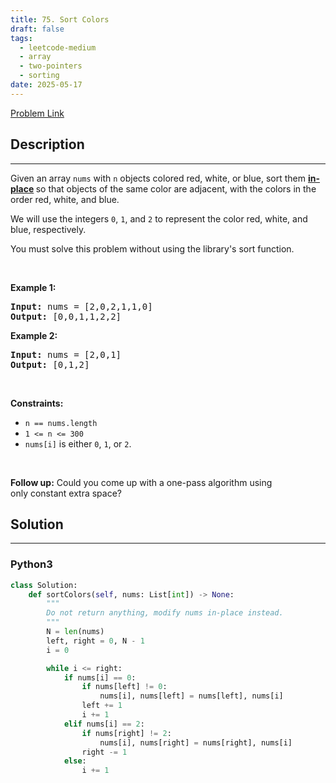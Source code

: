 ```yaml
---
title: 75. Sort Colors
draft: false
tags: 
  - leetcode-medium
  - array
  - two-pointers
  - sorting
date: 2025-05-17
---
```


[Problem Link](https://leetcode.com/problems/sort-colors/)

## Description

---
<p>Given an array <code>nums</code> with <code>n</code> objects colored red, white, or blue, sort them <strong><a href="https://en.wikipedia.org/wiki/In-place_algorithm" target="_blank">in-place</a> </strong>so that objects of the same color are adjacent, with the colors in the order red, white, and blue.</p>

<p>We will use the integers <code>0</code>, <code>1</code>, and <code>2</code> to represent the color red, white, and blue, respectively.</p>

<p>You must solve this problem without using the library&#39;s sort function.</p>

<p>&nbsp;</p>
<p><strong class="example">Example 1:</strong></p>

<pre>
<strong>Input:</strong> nums = [2,0,2,1,1,0]
<strong>Output:</strong> [0,0,1,1,2,2]
</pre>

<p><strong class="example">Example 2:</strong></p>

<pre>
<strong>Input:</strong> nums = [2,0,1]
<strong>Output:</strong> [0,1,2]
</pre>

<p>&nbsp;</p>
<p><strong>Constraints:</strong></p>

<ul>
	<li><code>n == nums.length</code></li>
	<li><code>1 &lt;= n &lt;= 300</code></li>
	<li><code>nums[i]</code> is either <code>0</code>, <code>1</code>, or <code>2</code>.</li>
</ul>

<p>&nbsp;</p>
<p><strong>Follow up:</strong>&nbsp;Could you come up with a one-pass algorithm using only&nbsp;constant extra space?</p>


## Solution

---
### Python3
``` py title='sort-colors'
class Solution:
    def sortColors(self, nums: List[int]) -> None:
        """
        Do not return anything, modify nums in-place instead.
        """
        N = len(nums)
        left, right = 0, N - 1
        i = 0

        while i <= right:
            if nums[i] == 0:
                if nums[left] != 0:
                    nums[i], nums[left] = nums[left], nums[i]
                left += 1
                i += 1
            elif nums[i] == 2:
                if nums[right] != 2:
                    nums[i], nums[right] = nums[right], nums[i]
                right -= 1
            else:
                i += 1
```

